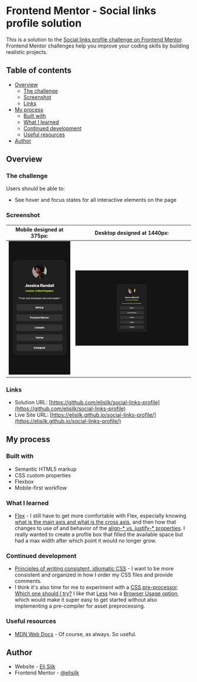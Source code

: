# Frontend Mentor - Social links profile solution

This is a solution to the [Social links profile challenge on Frontend Mentor](https://www.frontendmentor.io/challenges/social-links-profile-UG32l9m6dQ). Frontend Mentor challenges help you improve your coding skills by building realistic projects.

## Table of contents

- [Overview](#overview)
  - [The challenge](#the-challenge)
  - [Screenshot](#screenshot)
  - [Links](#links)
- [My process](#my-process)
  - [Built with](#built-with)
  - [What I learned](#what-i-learned)
  - [Continued development](#continued-development)
  - [Useful resources](#useful-resources)
- [Author](#author)

## Overview

### The challenge

Users should be able to:

- See hover and focus states for all interactive elements on the page

### Screenshot

|  Mobile designed at 375px:   |  Desktop designed at 1440px:  |
| :--------------------------: | :---------------------------: |
| ![](./screenshot-mobile.png) | ![](./screenshot-desktop.png) |

### Links

- Solution URL: [https://github.com/elisilk/social-links-profile](https://github.com/elisilk/social-links-profile)
- Live Site URL: [https://elisilk.github.io/social-links-profile/](https://elisilk.github.io/social-links-profile/)

## My process

### Built with

- Semantic HTML5 markup
- CSS custom properties
- Flexbox
- Mobile-first workflow

### What I learned

- [Flex](https://developer.mozilla.org/en-US/docs/Web/CSS/flex) - I still have to get more comfortable with Flex, especially knowing [what is the main axis and what is the cross axis](https://developer.mozilla.org/en-US/docs/Web/CSS/flex), and then how that changes to use of and behavior of the [align-\* vs. justify-\* properties](https://developer.mozilla.org/en-US/docs/Web/CSS/CSS_flexible_box_layout/Aligning_items_in_a_flex_container). I really wanted to create a profile box that filled the available space but had a max width after which point it would no longer grow.

### Continued development

- [Principles of writing consistent, idiomatic CSS](https://github.com/necolas/idiomatic-css) - I want to be more consistent and organized in how I order my CSS files and provide comments.
- I think it's also time for me to experiment with a [CSS pre-processor](https://developer.mozilla.org/en-US/docs/Glossary/CSS_preprocessor). [Which one should I try?](https://blog.openreplay.com/css-preprocessors-comprehensive-comparison/) I like that [Less](https://lesscss.org/) has a [Browser Usage option](https://lesscss.org/usage/#using-less-in-the-browser), which would make it super easy to get started without also implementing a pre-compiler for asset preprocessing.

### Useful resources

- [MDN Web Docs](https://developer.mozilla.org/en-US/docs/Web) - Of course, as always. So useful.

## Author

- Website - [Eli Silk](https://github.com/elisilk)
- Frontend Mentor - [@elisilk](https://www.frontendmentor.io/profile/elisilk)

